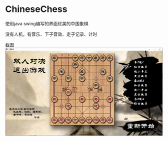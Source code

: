 # ChineseChess
使用java swing编写的界面优美的中国象棋

没有人机，有音乐、下子音效、走子记录、计时

截图
![游戏截图](https://github.com/FieldSoft-HelloClyde/ChineseChess/blob/master/Image/QQ%E6%88%AA%E5%9B%BE20160627122258.jpg?raw=true)
